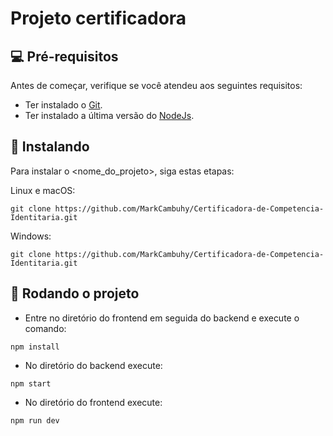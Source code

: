 # Projeto certificadora

## 💻 Pré-requisitos

Antes de começar, verifique se você atendeu aos seguintes requisitos:

- Ter instalado o [Git](https://git-scm.com/downloads).
- Ter instalado a última versão do [NodeJs](https://nodejs.org/en).

## 🚀 Instalando

Para instalar o <nome_do_projeto>, siga estas etapas:

Linux e macOS:

```
git clone https://github.com/MarkCambuhy/Certificadora-de-Competencia-Identitaria.git
```

Windows:

```
git clone https://github.com/MarkCambuhy/Certificadora-de-Competencia-Identitaria.git
```

## 🚀 Rodando o projeto

- Entre no diretório do frontend em seguida do backend e execute o comando:

```
npm install
```

- No diretório do backend execute:

```
npm start
```

- No diretório do frontend execute:

```
npm run dev
```
